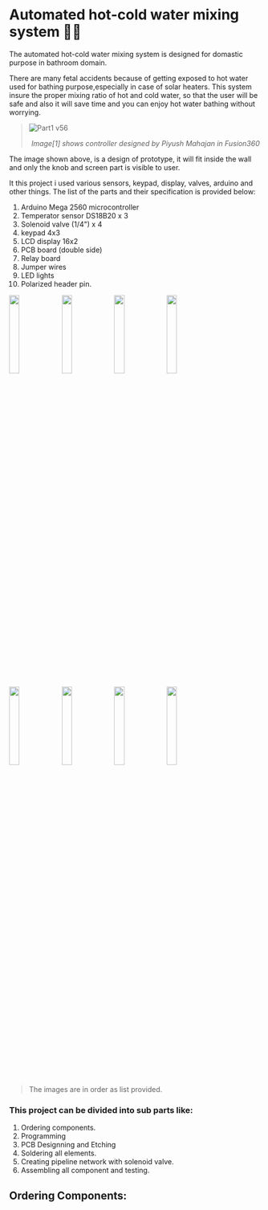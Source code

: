# Automated hot-cold water mixing system 🚿🛀 


The automated hot-cold water mixing system is designed for domastic purpose in bathroom domain. 

There are many fetal accidents because of getting exposed to hot water used for bathing purpose,especially in case of solar heaters. This system insure the proper mixing ratio of hot and cold water, so that the user will be safe and also it will save time and you can enjoy hot water bathing without worrying.

> ![Part1 v56](https://user-images.githubusercontent.com/71897685/146817378-ad76bb1b-8dac-4e6a-b097-ad9828195dda.jpg)
> <p align = 'center' ><i> Image[1] shows controller designed by Piyush Mahajan in Fusion360 </i></p>

The image shown above, is a design of prototype, it will fit inside the wall and only the knob and screen part is visible to user.

It this project i used various sensors, keypad, display, valves, arduino and other things. The list of the parts and their specification is provided below:
1. Arduino Mega 2560 microcontroller
2. Temperator sensor DS18B20 x 3
3. Solenoid valve (1/4") x 4
4. keypad 4x3
5. LCD display 16x2
6. PCB board (double side)
7. Relay board
8. Jumper wires
9. LED lights
10. Polarized header pin.

<div class = "row" >
  <div class = "column">
    <img width = '20%' src = https://user-images.githubusercontent.com/71897685/150060550-def1eb6b-8ddf-49df-848a-c633910b4d4b.jpg />
    <img width = '20%' src = https://user-images.githubusercontent.com/71897685/150060558-b0050d12-6cf7-49fc-9179-dcebd2293592.jpg />
    <img width = '20%' src = https://user-images.githubusercontent.com/71897685/150060545-810a9deb-b1f7-4454-9226-e63ef6dcc42c.jpeg />
    <img width = '20%' src =https://user-images.githubusercontent.com/71897685/150060552-f7db528e-b274-4d87-ba5f-819542236cbc.png />
  </div>
  <div class = 'column'>
    <img width = '20%' src = https://user-images.githubusercontent.com/71897685/150062816-31675b3a-aff5-475f-9422-11c0912bf194.jpg />
    <img width = '20%' src = https://user-images.githubusercontent.com/71897685/150060542-ea6a34ac-ccbc-41ac-8904-689271a655b7.jpg />
    <img width = '20%' src = https://user-images.githubusercontent.com/71897685/150060534-39bc7213-354f-4d23-a309-adaa182d1dce.jpg />
    <img width = '20%' src = https://user-images.githubusercontent.com/71897685/150060555-9b78771c-b25d-4483-b9d5-3b905c49c910.jpg />
  </div>
 </div>

> The images are in order as list provided.

 
### This project can be divided into sub parts like:
1. Ordering components.
2. Programming
3. PCB Designning and Etching
4. Soldering all elements.
5. Creating pipeline network with solenoid valve.
6. Assembling all component and testing.

## Ordering Components:

